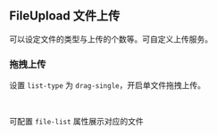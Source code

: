 <div class="demo-header">
<p class="overviewicon">
  <span class="wapi-form-fileupload"/>
</p>

## FileUpload 文件上传

<nova-uxlink widget-name="Fileupload"></nova-uxlink>

可以设定文件的类型与上传的个数等。可自定义上传服务。

</div>

### 拖拽上传

设置 `list-type` 为 `drag-single`，开启单文件拖拽上传。
<nova-demo-view link="file-upload/drag.vue"></nova-demo-view>

<br />

可配置 `file-list` 属性展示对应的文件
<nova-demo-view link="file-upload/drag-file-list.vue"></nova-demo-view>

<br />
